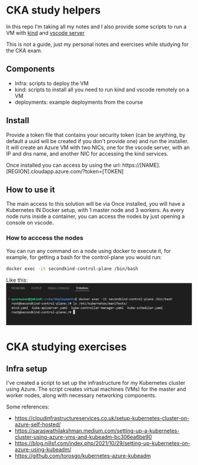 # CKA study helpers

In this repo I'm taking all my notes and I also provide some scripts to run a VM with 
[kind](https://kind.sigs.k8s.io/) and [vscode server](https://code.visualstudio.com/docs/remote/vscode-server)

This is not a guide, just my personal notes and exercises while studying for the CKA exam.

## Components

* Infra: scripts to deploy the VM
* kind: scripts to install all you need to run kind and vscode remotely on a VM
* deployments: example deployments from the course

## Install

Provide a token file that contains your security token (can be anything, by default a uuid will be created if you don't provide one) and run the installer. It will create an Azure VM with two NICs, one for the vscode server, with an IP and dns name, and another NIC for accessing the kind services.

Once installed you can access by using the url: https://[NAME].[REGION].cloudapp.azure.com/?token=[TOKEN]



## How to use it

The main access to this solution will be via 
Once installed, you will have a Kubernetes IN Docker setup, with 1 master node and 3 workers. As every node runs inside a container, you can access the nodes by just opening a console on vscode.

### How to acccess the nodes

You can run any command on a node using docker to execute it, for example, for getting a bash for the control-plane you would run:

```bash
docker exec -it secondkind-control-plane /bin/bash
```

Like this:
![alt text](images/docker-exec.png)

# CKA studying exercises



## Infra setup

I've created a script to set up the infrastructure for my Kubernetes cluster using Azure. The script creates virtual machines (VMs) for the master and worker nodes, along with necessary networking components.

Some references:
* https://cloudinfrastructureservices.co.uk/setup-kubernetes-cluster-on-azure-self-hosted/
* https://saraswathilakshman.medium.com/setting-up-a-kubernetes-cluster-using-azure-vms-and-kubeadm-bc306ea6be90
* https://blog.nillsf.com/index.php/2021/10/29/setting-up-kubernetes-on-azure-using-kubeadm/
* https://github.com/torosgo/kubernetes-azure-kubeadm